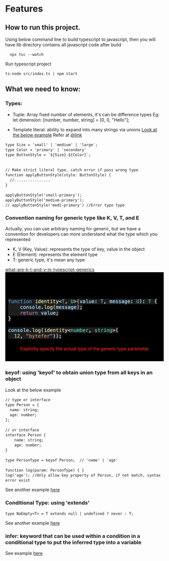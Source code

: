 # Features

## How to run this project.
Using  below command line to build typescript to javascript, then you will have lib directory contains all javascript code after build
```
  npx tsc --watch
```
Run typescript project
```
ts-node src/index.ts | npm start 
```

## What we need to know:
### Types:
- Tuple: Array fixed number of elements, it's can be difference types
Eg: let dimension: [number, number, string] = [0, 0, "Hello"];


- Template literal: ability to expand into many strings via unions
[Look at the below example](/src/types/template-literal.type.ts)
Refer at [@link](https://www.typescriptlang.org/docs/handbook/2/template-literal-types.html)
```
type Size = 'small' | 'medium' | 'large';
type Color = 'primary' | 'secondary'
type ButtonStyle = `${Size}-${Color}`;


// Make strict literal type, catch error if pass wrong type
function applyButtonStyle(style: ButtonStyle) {
  //................
}

applyButtonStyle('small-primary');
applyButtonStyle('medium-primary');
// applyButtonStyle('medi-primary') //Error typo type
```

### Convention naming for generic type like K, V, T, and E
Actually, you can use arbitrary naming for generic, but we have a convention for developers can more understand what the type which you represented
- K, V (Key, Value): represents the type of key, value in the object
- E (Element): represents the element type
- T: generic type, it's mean any type 

[what-are-k-t-and-v-in-typescript-generics](https://medium.com/frontend-canteen/what-are-k-t-and-v-in-typescript-generics-9fabe1d0f0f3)
![what-are-k-t-and-v-in-typescript-generics](src/assets/generic-type-guide.gif)

### keyof: using 'keyof' to obtain union type from all keys in an object
Look at the below example
```
// type or interface
type Person = {
  name: string;
  age: number;
};

// or interface
interface Person {
    name: string;
    age: number;
}

type PersonType = keyof Person;  // 'name' | 'age'

function log(param: PersonType) { }
log('age'); //Only allow key property of Person, if not match, syntax error exist
```

See another example [here](/src/keyof/person.keyof.ts)

### Conditional Type: using 'extends'

```
type NoEmpty<T> = T extends null | undefined ? never : T;
```
See another example [here](/src/conditionals/conditional-type.ts)


### infer:  keyword that can be used within a condition in a conditional type to put the inferred type into a variable
See example [here](/src/infers/infer.ts)
